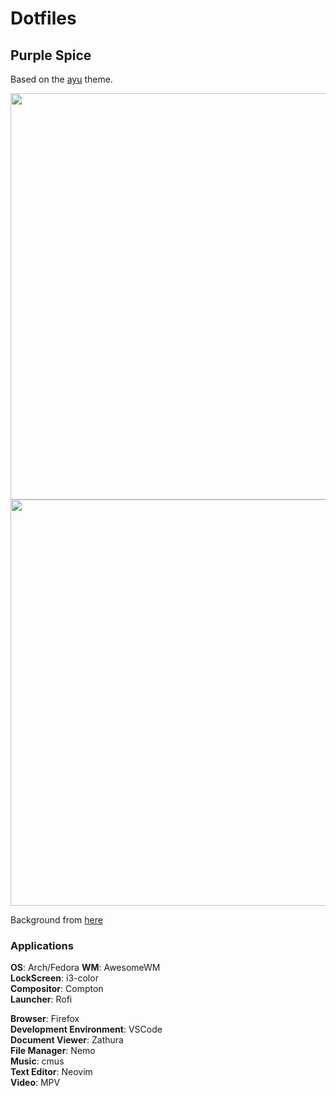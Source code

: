 # Dotfiles

## Purple Spice

Based on the [ayu](https://github.com/ayu-theme/ayu-vim) theme.

<img src="https://cdn.jsdelivr.net/gh/Jguer/jguer.github.io@master/awmdotfiles/ayurt-busy.png" width="650">

<img src="https://cdn.jsdelivr.net/gh/Jguer/jguer.github.io@master/awmdotfiles/ayurt-clean.png" width="650">

Background from [here](https://www.deviantart.com/niivu/art/Wash-Away-The-Rain-801760414)

### Applications

**OS**: Arch/Fedora
**WM**: AwesomeWM  
**LockScreen**: i3-color  
**Compositor**: Compton  
**Launcher**: Rofi

**Browser**: Firefox  
**Development Environment**: VSCode  
**Document Viewer**: Zathura  
**File Manager**: Nemo  
**Music**: cmus  
**Text Editor**: Neovim  
**Video**: MPV
